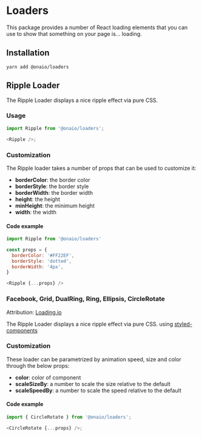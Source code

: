 # Loaders

This package provides a number of React loading elements that you can use to show
that something on your page is... loading.

## Installation

```node
yarn add @onaio/loaders
```

## Ripple Loader

The Ripple Loader displays a nice ripple effect via pure CSS.

### Usage

```javascript
import Ripple from '@onaio/loaders';

<Ripple />;
```

### Customization

The Ripple loader takes a number of props that can be used to customize it:

- **borderColor**: the border color
- **borderStyle**: the border style
- **borderWidth**: the border width
- **height**: the height
- **minHeight**: the minimum height
- **width**: the width

#### Code example

```javascript
import Ripple from '@onaio/loaders'

const props = {
  borderColor: '#FF22EF',
  borderStyle: 'dotted',
  borderWidth: '4px',
}

<Ripple {...props} />
```

### Facebook, Grid, DualRing, Ring, Ellipsis, CircleRotate

Attribution: [Loading.io](loading.io)

The Ripple Loader displays a nice ripple effect via pure CSS. using [styled-components](https://styled-components.com)

### Customization

These loader can be parametrized by animation speed, size and color through the below props:

- **color**: color of component
- **scaleSizeBy**: a number to scale the size relative to the default
- **scaleSpeedBy**: a number to scale the speed relative to the default

#### Code example

```typescript
import { CircleRotate } from '@onaio/loaders';

<CircleRotate {...props} />;
```
